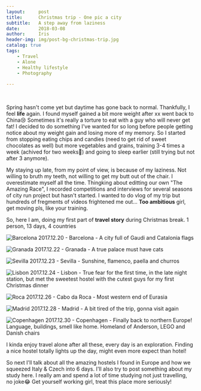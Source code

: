 ```yaml
---
layout:     post
title:      Christmas trip - One pic a city
subtitle:   A step away from laziness
date:       2018-03-08
author:     Iris
header-img: img/post-bg-christmas-trip.jpg
catalog: true
tags:
    - Travel
    - Alone
    - Healthy lifestyle
    - Photography
    
---
```

<br />

Spring hasn't come yet but daytime has gone back to normal. Thankfully, I feel **life** again. I found myself gained a bit more weight after xx went back to China😢 Sometimes it's really a torture to eat with a guy who will never get fat! I decided to do something I've wanted for so long before people getting notice about my weight gain and losing more of my memory. So I started from stopping eating chips and candies (need to get rid of sweet chocolates as well) but more vegetables and grains, training 3-4 times a week (achived for two weeks💪) and going to sleep earlier (still trying but not after 3 anymore).

My staying up late, from my point of view, is because of my laziness. Not willing to bruth my teeth, not willing to get my butt out of the chair. I overestimate myself all the time. Thingking about editting our own "The Amazing Race", I recorded competitions and interviews for several seasons of city run project but hasn't started. I wanted to do vlog of my trip but hundreds of fregments of videos frightened me out... **Too ambitious** girl, get moving pls, like your training.

So, here I am, doing my first part of **travel story** during Christmas break. 1 person, 13 days, 4 countries <br />

![Barcelona](https://ws2.sinaimg.cn/large/006tNc79gy1fp534n78j8j31900u0n9a.jpg)
2017.12.20 - Barcelona - A city full of Gaudi and Catalonia flags <br />

![Granada](https://ws4.sinaimg.cn/large/006tNc79gy1fp539n458uj31900u017y.jpg)
2017.12.22 - Granada - A true palace must have cats <br />

![Sevilla](https://ws1.sinaimg.cn/large/006tNc79gy1fp53ef3mamj31bq0tygx5.jpg)
2017.12.23 - Sevilla - Sunshine, flamenco, paella and churros <br />

![Lisbon](https://ws4.sinaimg.cn/large/006tNc79gy1fp53h7caexj31400u0n4w.jpg)
2017.12.24 - Lisbon - True fear for the first time, in the late night station, but met the sweetest hostel with the cutest guys for my first Christmas dinner <br />

![Roca](https://ws1.sinaimg.cn/large/006tNc79gy1fp53ntuwe1j31900u0n2v.jpg)
2017.12.26 - Cabo da Roca - Most western end of Eurasia <br />

![Madrid](https://ws2.sinaimg.cn/large/006tNc79gy1fp53r7q02vj31900u0dng.jpg)
2017.12.28 - Madrid - A bit tired of the trip, gonna visit again <br />

![Copenhagen](https://ws3.sinaimg.cn/large/006tNc79gy1fp53sl9gkpj30hs0bwtbz.jpg)
2017.12.30 - Copenhagen - Finally back to northern Europe! Language, buildings, smell like home. Homeland of Anderson, LEGO and Danish chairs <br />

I kinda enjoy travel alone after all these, every day is an exploration. Finding a nice hostel totally lights up the day, might even more expect than hotel! <br />

So next I'll talk about all the amazing hostels I found in Europe and how we squeezed Italy & Czech into 6 days. I'll also try to post something about my study here. I really am and spend a lot of time studying not just travelling, no joke😂 Get yourself working girl, treat this place more seriously!